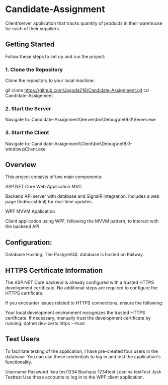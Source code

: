 # Candidate-Assignment
 Client/server application that tracks quantity of products in their warehouse for each of their suppliers.

## Getting Started

Follow these steps to set up and run the project:

### 1. Clone the Repository
Clone the repository to your local machine:

git clone https://github.com/Jagoda216/Candidate-Assignment.git
cd Candidate-Assignment

### 2. Start the Server
Navigate to: Candidate-Assignment\Server\bin\Debug\net8.0\Server.exe

### 3. Start the Client
Navigate to: Candidate-Assignment\Client\bin\Debug\net8.0-windows\Client.exe

## Overview

This project consists of two main components:

ASP.NET Core Web Application MVC

Backend API server with database and SignalR integration.
Includes a web page (Index.cshtml) for real-time updates.

WPF MVVM Application

Client application using WPF, following the MVVM pattern, to interact with the backend API.

## Configuration:
Database Hosting: The PostgreSQL database is hosted on Railway.

## HTTPS Certificate Information
The ASP.NET Core backend is already configured with a trusted HTTPS development certificate. No additional steps are required to configure the HTTPS certificate.

If you encounter issues related to HTTPS connections, ensure the following:

Your local development environment recognizes the trusted HTTPS certificate.
If necessary, manually trust the development certificate by running:
dotnet dev-certs https --trust

## Test Users
To facilitate testing of the application, I have pre-created four users in the database. You can use these credentials to log in and test the application's functionality.

Username	Password
Ikea	test1234
Bauhaus	1234test
Lesnina	testTest
Jysk	Testtest
Use these accounts to log in to the WPF client application.
